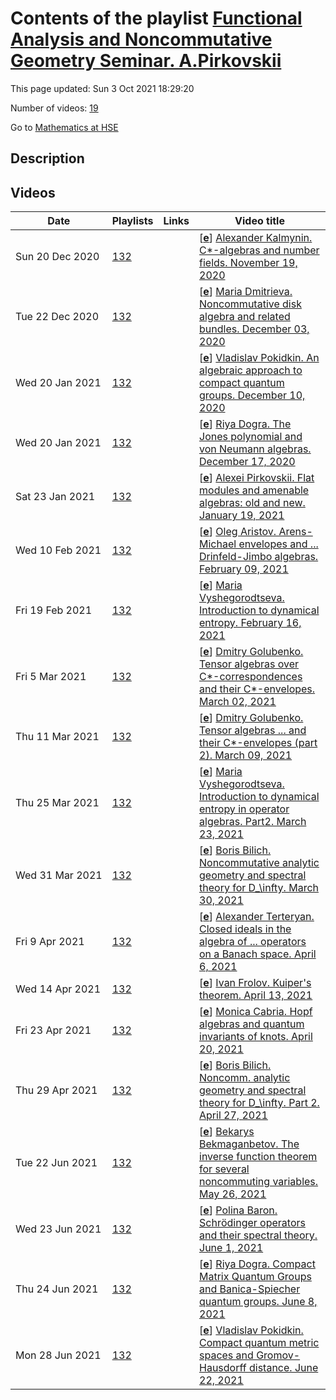 # Contents of the playlist [Functional Analysis and Noncommutative Geometry Seminar. A.Pirkovskii](https://www.youtube.com/playlist?list=PLq3E5oubNNoBL6rqV9wdjwCObcTz02dUB)

This page updated: Sun 3 Oct 2021 18:29:20

Number of videos: [19](#videos)

Go to [Mathematics at HSE](../README.md)

## Description



## Videos

|Date|Playlists|Links|Video title|
|---|---|---|---|
| Sun&nbsp;20&nbsp;Dec&nbsp;2020 | [132](../playlists/132 "Functional Analysis and Noncommutative Geometry Seminar. A.Pirkovskii") |  | [[**e**](https://studio.youtube.com/video/JH2yorIgjeU/edit "Edit")] [Alexander Kalmynin. C&#42;-algebras and number fields. November 19, 2020](https://www.youtube.com/watch?v=JH2yorIgjeU&list=PLq3E5oubNNoBL6rqV9wdjwCObcTz02dUB "Bost-Connes systems are special quantum statistical dynamical systems, which provide a surprising connection between C&#42;-algebras and number theory. We will give an overview of this area and discuss generalizations of original Bost-Connes construction to arbitrary number fields as well as results on K-theory of corresponding C&#42;-algebras.") |
| Tue&nbsp;22&nbsp;Dec&nbsp;2020 | [132](../playlists/132 "Functional Analysis and Noncommutative Geometry Seminar. A.Pirkovskii") |  | [[**e**](https://studio.youtube.com/video/xE_vs3sW9Cs/edit "Edit")] [Maria Dmitrieva. Noncommutative disk algebra and related bundles. December 03, 2020](https://www.youtube.com/watch?v=xE_vs3sW9Cs&list=PLq3E5oubNNoBL6rqV9wdjwCObcTz02dUB "Given a family (I&#95;x) of homogeneous ideals in the noncommutative disk algebra A, we construct a continuous Banach algebra bundle with fibers isomorphic to the quotients A/I&#95;x. Such objects naturally appear in noncommutative complex analysis, and they can also be useful in some problems of nonformal deformation quantization. Our main tool is a theorem due to Orr Shalit and Baruch Solel, which yields a construction of completely isometric representations of the above quotients on the full Fock space.") |
| Wed&nbsp;20&nbsp;Jan&nbsp;2021 | [132](../playlists/132 "Functional Analysis and Noncommutative Geometry Seminar. A.Pirkovskii") |  | [[**e**](https://studio.youtube.com/video/ytSnRhOrsdQ/edit "Edit")] [Vladislav Pokidkin. An algebraic approach to compact quantum groups. December 10, 2020](https://www.youtube.com/watch?v=ytSnRhOrsdQ&list=PLq3E5oubNNoBL6rqV9wdjwCObcTz02dUB "We discuss an algebraic approach to compact quantum groups due to Koornwinder. A distinctive feature of this approach is that C&#42;-algebras appear only on the final stage of the construction, in contrast to the traditional approach of Woronowicz. We consider algebras of polynomial functions on classical matrix groups and, grounding on some of their properties, come to the general notion of compact Hopf &#42;-algebras, or CQG algebras. Then we consider corepresentaitons of such algebras, construct the Haar weight, and, by taking the C&#42;-completion, come to compact quantum groups in the sense of Woronowicz.") |
| Wed&nbsp;20&nbsp;Jan&nbsp;2021 | [132](../playlists/132 "Functional Analysis and Noncommutative Geometry Seminar. A.Pirkovskii") |  | [[**e**](https://studio.youtube.com/video/iEeWkDUXNyw/edit "Edit")] [Riya Dogra. The Jones polynomial and von Neumann algebras. December 17, 2020](https://www.youtube.com/watch?v=iEeWkDUXNyw&list=PLq3E5oubNNoBL6rqV9wdjwCObcTz02dUB "The talk summarises some results of the paper “A new knot polynomial and von Neumann algebras” by Professor Vaughan Jones (Notices of the AMS, March 1986). The goal is to explore the relation between polynomial invariants for links and von Neumann algebras in order to construct the celebrated Jones polynomial. The definition and basic properties of von Neumann algebras, subfactors and their trace will be stated. The definition of knots and their invariants, following the Artin presentation for braid groups in connection with knots will be explored. Using the relations obtained, the Jones polynomial would be defined.&#013;&#013;The talk is dedicated to the memory of Professor Vaughan Jones who passed away on September 6, 2020.") |
| Sat&nbsp;23&nbsp;Jan&nbsp;2021 | [132](../playlists/132 "Functional Analysis and Noncommutative Geometry Seminar. A.Pirkovskii") |  | [[**e**](https://studio.youtube.com/video/L_UGdgL4SHM/edit "Edit")] [Alexei Pirkovskii. Flat modules and amenable algebras: old and new. January 19, 2021](https://www.youtube.com/watch?v=L_UGdgL4SHM&list=PLq3E5oubNNoBL6rqV9wdjwCObcTz02dUB "We begin by surveying classical results (mostly due to Johnson, Helemskii, and Sheinberg) on amenable Banach algebras and flat Banach modules. In particular, we prove Helemskii-Sheinberg's theorem which states that a Banach algebra A is Johnson amenable if and only if its unitization is a flat Banach A-bimodule. Next we discuss some possible extensions of these concepts to more general topological algebras and modules. The &#34;naive&#34; generalization of the notion of a flat Banach module to the nonmetrizable setting turns out to be not very useful. We suggest a modified definition, and we show how it works in concrete situations. As an application (if time permits), we give a characterization of amenable co-echelon algebras obtained in our recent perprint with Krzysztof Piszczek. Curiously, the nonmetrizable case requires some essentially new tools (as compared to the Banach case), not only from analysis, but also from homological algebra (t-structures and their hearts).") |
| Wed&nbsp;10&nbsp;Feb&nbsp;2021 | [132](../playlists/132 "Functional Analysis and Noncommutative Geometry Seminar. A.Pirkovskii") |  | [[**e**](https://studio.youtube.com/video/fJ1B4DDqE5U/edit "Edit")] [Oleg Aristov. Arens-Michael envelopes and ... Drinfeld-Jimbo algebras. February 09, 2021](https://www.youtube.com/watch?v=fJ1B4DDqE5U&list=PLq3E5oubNNoBL6rqV9wdjwCObcTz02dUB "Arens-Michael envelopes, complex-analytic forms and Banach space representations of Drinfeld-Jimbo algebras&#013; &#013;The structure of the Arens-Michael envelopes of associative algebras over $\mathbb{C}$ is known in some cases, in particular,  for the universal enveloping algebras and for some quantum algebras. Drinfeld-Jimbo algebras are quantum algebras that are deformations of universal enveloping algebras in the semisimple case with quantization parameter $q$. To find the structure of their AM envelopes in the case when $&#124;q&#124;\ne 1$ we show that each continuous Banach space representation is finite dimensional. The case when $&#124;q&#124;=1$  and $q$ is not a root of unity is more complicated.&#013;In 2015 Pedchenko described the envelope for $sl&#95;2$ but he did not discuss representations. We consider completions of Verma modules, which give examples of infinite-dimensional topologically irreducible representations in this exceptional case. We also discuss the complex-analytic forms of Drinfeld-Jimbo algebras and their structure.&#013; &#013;Reference: Aristov, Banach space representations of Drinfeld-Jimbo algebras and their complex-analytic forms,   arXiv:2012.12565.") |
| Fri&nbsp;19&nbsp;Feb&nbsp;2021 | [132](../playlists/132 "Functional Analysis and Noncommutative Geometry Seminar. A.Pirkovskii") |  | [[**e**](https://studio.youtube.com/video/x3iqDH1wj6I/edit "Edit")] [Maria Vyshegorodtseva. Introduction to dynamical entropy. February 16, 2021](https://www.youtube.com/watch?v=x3iqDH1wj6I&list=PLq3E5oubNNoBL6rqV9wdjwCObcTz02dUB "In this talk, we will discuss the basics of the theory of dynamical entropy. We start with classical commutative cases and discuss several ways of defining entropy, in order to obtain a definition that can be naturally extended to noncommutative objects. We will finish with defining entropy of positive linear functionals on finite dimensional C&#42;-algebras. In the second part of this talk (expected in February) we will further generalise this theory to more general cases of C&#42; algebras.") |
| Fri&nbsp;5&nbsp;Mar&nbsp;2021 | [132](../playlists/132 "Functional Analysis and Noncommutative Geometry Seminar. A.Pirkovskii") |  | [[**e**](https://studio.youtube.com/video/geJu3wOlnuU/edit "Edit")] [Dmitry Golubenko. Tensor algebras over C&#42;-correspondences and their C&#42;-envelopes. March 02, 2021](https://www.youtube.com/watch?v=geJu3wOlnuU&list=PLq3E5oubNNoBL6rqV9wdjwCObcTz02dUB "Tensor algebras over C&#42;-correspondences are generalizations of the disc algebra. The representation theory of such algebras is &#34;encoded&#34; by their C&#42;-envelopes. Following Muhly and Solel, we show that the C&#42;-envelope for some classes of tensor algebras (including the noncommutative disc algebras) is isomorphic to the Cuntz-Pimsner algebra of the C&#42;-correspondence.") |
| Thu&nbsp;11&nbsp;Mar&nbsp;2021 | [132](../playlists/132 "Functional Analysis and Noncommutative Geometry Seminar. A.Pirkovskii") |  | [[**e**](https://studio.youtube.com/video/aodKvlBUlQE/edit "Edit")] [Dmitry Golubenko. Tensor algebras ... and their C&#42;-envelopes (part 2). March 09, 2021](https://www.youtube.com/watch?v=aodKvlBUlQE&list=PLq3E5oubNNoBL6rqV9wdjwCObcTz02dUB "This is a continuation of the talk of March 2.") |
| Thu&nbsp;25&nbsp;Mar&nbsp;2021 | [132](../playlists/132 "Functional Analysis and Noncommutative Geometry Seminar. A.Pirkovskii") |  | [[**e**](https://studio.youtube.com/video/l33bxEkjQsc/edit "Edit")] [Maria Vyshegorodtseva. Introduction to dynamical entropy in operator algebras. Part2. March 23, 2021](https://www.youtube.com/watch?v=l33bxEkjQsc&list=PLq3E5oubNNoBL6rqV9wdjwCObcTz02dUB "In this talk we will discuss some motivations and history behind the concept of dynamical entropy and proceed in generalizing this concept to different structures. In particular, we will reformulate the classical definition of entropy to a form that can be naturally extended to noncommutative cases. This will lead us to the notion of relative entropy for finite-dimensional C&#42;-algebras.") |
| Wed&nbsp;31&nbsp;Mar&nbsp;2021 | [132](../playlists/132 "Functional Analysis and Noncommutative Geometry Seminar. A.Pirkovskii") |  | [[**e**](https://studio.youtube.com/video/8geKXwMwGJ0/edit "Edit")] [Boris Bilich. Noncommutative analytic geometry and spectral theory for D&#95;\infty. March 30, 2021](https://www.youtube.com/watch?v=8geKXwMwGJ0&list=PLq3E5oubNNoBL6rqV9wdjwCObcTz02dUB "Noncommutative analytic geometry and spectral theory for the group $D&#95;\infty$&#013;&#013;&#013;I am going to define a spectrum of representations of the group $D&#95;\infty$. This notion generalizes both the spectrum of an operator and the irreducible decomposition of finite groups representations. I will then define a topology and a presheaf of noncommutative holomorphic functions on the set of classes of irreducible representations of the group. I will also construct an analog of the holomorphic functional calculus in the neighborhood of the spectrum. Finally, I will share some of my ideas about possible extensions of these results to other groups and algebras.") |
| Fri&nbsp;9&nbsp;Apr&nbsp;2021 | [132](../playlists/132 "Functional Analysis and Noncommutative Geometry Seminar. A.Pirkovskii") |  | [[**e**](https://studio.youtube.com/video/ylCw2X1CBlM/edit "Edit")] [Alexander Terteryan. Closed ideals in the algebra of ... operators on a Banach space. April 6, 2021](https://www.youtube.com/watch?v=ylCw2X1CBlM&list=PLq3E5oubNNoBL6rqV9wdjwCObcTz02dUB "Closed ideals in the Banach algebra of bounded operators on a Banach space&#013;&#013;In the general case very little is known about closed ideals in the Banach algebra of bounded operators on an arbitrary Banach space. We will survey some results for the cases where an explicit description has been obtained, and also discuss spaces for which partial results have been obtained. Then we will concentrate on the lattice of closed ideals in B(F), where F is one of Figiel's spaces, and prove that this lattice contains sublattices of cardinality continuum which have a rather simple description. The talk is based on papers by N. Laustsen, R. Loy and other authors.") |
| Wed&nbsp;14&nbsp;Apr&nbsp;2021 | [132](../playlists/132 "Functional Analysis and Noncommutative Geometry Seminar. A.Pirkovskii") |  | [[**e**](https://studio.youtube.com/video/ykfhyZ5Wers/edit "Edit")] [Ivan Frolov. Kuiper's theorem. April 13, 2021](https://www.youtube.com/watch?v=ykfhyZ5Wers&list=PLq3E5oubNNoBL6rqV9wdjwCObcTz02dUB "Kuiper’s theorem asserts that the group of invertible (or unitary) operators on an infinite-dimensional Hilbert space is contractible. I am going to present a proof of this result following Kuiper’s original article.") |
| Fri&nbsp;23&nbsp;Apr&nbsp;2021 | [132](../playlists/132 "Functional Analysis and Noncommutative Geometry Seminar. A.Pirkovskii") |  | [[**e**](https://studio.youtube.com/video/6qZS2bVzek0/edit "Edit")] [Monica Cabria. Hopf algebras and quantum invariants of knots. April 20, 2021](https://www.youtube.com/watch?v=6qZS2bVzek0&list=PLq3E5oubNNoBL6rqV9wdjwCObcTz02dUB "Abstract tensor algebras -ATA- provide us with a language to pass between linear tensors and certain topological or geometrical structures, in our talk we will focus on Knots and links. We will take a short survey on some basics of knot Theory such as Gauss codes, analyze some algebraic structures of knots diagrams on the plane and how they form a very special kind of algebras. These Hopf algebras will help us to construct some of the well known quantum invariants of knots. Work based on a paper by Louis Kauffman.") |
| Thu&nbsp;29&nbsp;Apr&nbsp;2021 | [132](../playlists/132 "Functional Analysis and Noncommutative Geometry Seminar. A.Pirkovskii") |  | [[**e**](https://studio.youtube.com/video/49LsEA7nW5I/edit "Edit")] [Boris Bilich. Noncomm. analytic geometry and spectral theory for D&#95;\infty. Part 2. April 27, 2021](https://www.youtube.com/watch?v=49LsEA7nW5I&list=PLq3E5oubNNoBL6rqV9wdjwCObcTz02dUB) |
| Tue&nbsp;22&nbsp;Jun&nbsp;2021 | [132](../playlists/132 "Functional Analysis and Noncommutative Geometry Seminar. A.Pirkovskii") |  | [[**e**](https://studio.youtube.com/video/7Y_ry2TvLNk/edit "Edit")] [Bekarys Bekmaganbetov. The inverse function theorem for several noncommuting variables. May 26, 2021](https://www.youtube.com/watch?v=7Y_ry2TvLNk&list=PLq3E5oubNNoBL6rqV9wdjwCObcTz02dUB "The inverse function theorem and the implicit function theorem for functions of several noncommuting variables&#013;&#013;Noncommutative functions, or functions of noncommuting variables, or nc-functions, introduced by J.Taylor, are noncommutative analogues to usual functions of several &#34;commuting&#34; variables. For nc-functions holomorphicity can be defined and a fruitful analysis can be done. For instance, the inverse function theorem and the implicit function theorem hold. The basic definitions related to nc-functions will be given, and the inverse function theorem and the implicit function theorem will be proved for the so called fine holomorphic functions.") |
| Wed&nbsp;23&nbsp;Jun&nbsp;2021 | [132](../playlists/132 "Functional Analysis and Noncommutative Geometry Seminar. A.Pirkovskii") |  | [[**e**](https://studio.youtube.com/video/fX_7UeIRHYk/edit "Edit")] [Polina Baron. Schrӧdinger operators and their spectral theory. June 1, 2021](https://www.youtube.com/watch?v=fX_7UeIRHYk&list=PLq3E5oubNNoBL6rqV9wdjwCObcTz02dUB "Schrӧdinger operators are the operators of the form&#013;&#013;[Hψ](x)=ψ(x+ρ)+ψ(x−ρ)+V(ρ)ψ(x),&#013;&#013;where ρ is the period and V(ρ) is a function called the potential. They arise in many areas of mathematics, including quantum mechanics, field theory and quantum groups. Of particular interest is the spectral theory of Schrӧdinger operators, which has been in active development since around the 1970-s. We will discuss history, applications, and spectral theory of Schrӧdinger operators, with a special focus on the case of dynamically defined potentials, including the results that were a part of Artur Avila’s Fields Medal in 2014.") |
| Thu&nbsp;24&nbsp;Jun&nbsp;2021 | [132](../playlists/132 "Functional Analysis and Noncommutative Geometry Seminar. A.Pirkovskii") |  | [[**e**](https://studio.youtube.com/video/wBBqhFofdrg/edit "Edit")] [Riya Dogra. Compact Matrix Quantum Groups and Banica-Spiecher quantum groups. June 8, 2021](https://www.youtube.com/watch?v=wBBqhFofdrg&list=PLq3E5oubNNoBL6rqV9wdjwCObcTz02dUB "A survey of Compact Matrix Quantum Groups and Banica-Spiecher quantum groups&#013;&#013;The talk is based on the survey paper 'Introduction to compact (matrix) quantum groups and Banica-Speicher (easy) quantum groups', by Moritz Weber. The goal is to introduce Compact Quantum Groups and Compact Matrix Quantum Groups by a series of examples where some basic structures will be constructed. The existence and uniqueness of a Haar state and the representation theory of CQGs will be discussed. Using these results, we then introduce Banica-Speicher's quantum groups.") |
| Mon&nbsp;28&nbsp;Jun&nbsp;2021 | [132](../playlists/132 "Functional Analysis and Noncommutative Geometry Seminar. A.Pirkovskii") |  | [[**e**](https://studio.youtube.com/video/jwXaW5PgoKc/edit "Edit")] [Vladislav Pokidkin. Compact quantum metric spaces and Gromov-Hausdorff distance. June 22, 2021](https://www.youtube.com/watch?v=jwXaW5PgoKc&list=PLq3E5oubNNoBL6rqV9wdjwCObcTz02dUB "Compact quantum metric spaces and convergence for quantum Gromov-Hausdorff distance&#013;&#013;Following M. Rieffel, we introduce the definition of compact quantum metric spaces (CQMS) and provide some examples. After that, we represent an approach to building CQMS similar to the Dirac operator approach. Then we discuss Gromov Hausdorff distance, its generalization for CQMS, and recent results (due to K. Aguilar, J. Kaad, and D. Kyed) connecting with convergence for the quantum Gromov Hausdorff distance.") |

